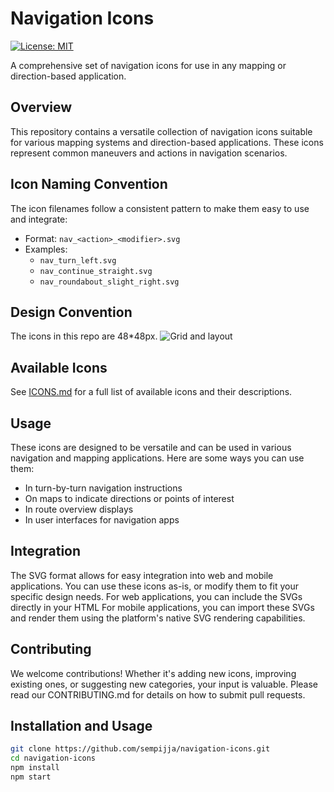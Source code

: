 # Navigation Icons

[![License: MIT](https://img.shields.io/badge/License-MIT-yellow.svg)](https://opensource.org/licenses/MIT)

A comprehensive set of navigation icons for use in any mapping or direction-based application.


## Overview

This repository contains a versatile collection of navigation icons suitable for various mapping systems and direction-based applications. These icons represent common maneuvers and actions in navigation scenarios.

## Icon Naming Convention

The icon filenames follow a consistent pattern to make them easy to use and integrate:

- Format: `nav_<action>_<modifier>.svg`
- Examples: 
  - `nav_turn_left.svg`
  - `nav_continue_straight.svg`
  - `nav_roundabout_slight_right.svg`
 
## Design Convention

The icons in this repo are 48*48px.
![Grid and layout](https://github.com/user-attachments/assets/ab0381b6-faea-436a-bd62-44dc8ae1cc33)


## Available Icons

See [ICONS.md](./ICONS.md) for a full list of available icons and their descriptions.

## Usage
These icons are designed to be versatile and can be used in various navigation and mapping applications. Here are some ways you can use them:

- In turn-by-turn navigation instructions
- On maps to indicate directions or points of interest
- In route overview displays
- In user interfaces for navigation apps

  
## Integration
The SVG format allows for easy integration into web and mobile applications. You can use these icons as-is, or modify them to fit your specific design needs.
For web applications, you can include the SVGs directly in your HTML
For mobile applications, you can import these SVGs and render them using the platform's native SVG rendering capabilities.

## Contributing
We welcome contributions! Whether it's adding new icons, improving existing ones, or suggesting new categories, your input is valuable. Please read our CONTRIBUTING.md for details on how to submit pull requests.

## Installation and Usage

```bash
git clone https://github.com/sempijja/navigation-icons.git
cd navigation-icons
npm install
npm start

